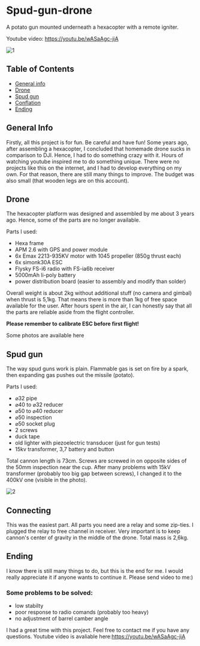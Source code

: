 # Spud-gun-drone
A potato gun mounted underneath a hexacopter with a remote igniter.

Youtube video: https://youtu.be/wASaAgc-jiA

![1](/photos/badge.png)

## Table of Contents
* [General info](#general-info)
* [Drone](#drone)
* [Spud gun](#spud-gun)
* [Conflation](#conflation)
* [Ending](#ending)

## General Info
Firstly, all this project is for fun. Be careful and have fun!
Some years ago, after assembling a hexacopter, I concluded that homemade drone sucks in comparison to DJI. Hence, I had to do something crazy with it. Hours of watching youtube inspired me to do something unique. There were no projects like this on the internet, and I had to develop everything on my own. For that reason, there are still many things to improve. The budget was also small (that wooden legs are on this account). 

## Drone
The hexacopter platform was designed and assembled by me about 3 years ago. Hence, some of the parts are no longer available.

Parts I used:
- Hexa frame
- APM 2.6 with GPS and power module
- 6x Emax 2213-935KV motor with 1045 propeller (850g thrust each)
- 6x simonk30A ESC
- Flysky FS-i6 radio with FS-ia6b receiver
- 5000mAh li-poly battery
- power distribution board (easier to assembly and modify than solder)

Overall weight is about 2kg without additional stuff (no camera and gimbal) when thrust is 5,1kg. That means there is more than 1kg of free space available for the user.
After hours spent in the air, I can honestly say that all the parts are reliable aside from the flight controller. 

**Please remember to calibrate ESC before first flight!**

Some photos are available here

## Spud gun
The way spud guns work is plain. Flammable gas is set on fire by a spark, then expanding gas pushes out the missile (potato).

Parts I used:
- ⌀32 pipe
- ⌀40 to ⌀32 reducer
- ⌀50 to ⌀40 reducer
- ⌀50 inspection
- ⌀50 socket plug
- 2 screws 
- duck tape
- old lighter with piezoelectric transducer (just for gun tests)
- 15kv transformer, 3,7 battery and button

Total cannon length is 73cm. Screws are screwed in on opposite sides of the 50mm inspection near the cup. After many problems with 15kV transformer (probably too big gap between screws), I changed it to the 400kV one (visible in the photo).

![2](/photos/badge2.png)


## Connecting
This was the easiest part. All parts you need are a relay and some zip-ties. I plugged the relay to free channel in receiver. Very important is to keep cannon's center of gravity in the middle of the drone. Total mass is 2,6kg.

## Ending
I know there is still many things to do, but this is the end for me. I would really appreciate it if anyone wants to continue it. Please send video to me:)

### Some problems to be solved:
- low stabilty
- poor response to radio comands (probably too heavy)
- no adjustment of barrel camber angle


I had a great time with this project. Feel free to contact me if you have any questions.
Youtube video is avaliable here:https://youtu.be/wASaAgc-jiA

